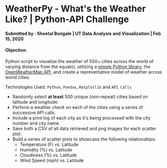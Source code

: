 # WeatherPy - What's the Weather Like? | Python-API Challenge
#### Submitted by : Sheetal Bongale | UT Data Analysis and Visualization | Feb 15, 2020

#### Objective: 
Python script to visualize the weather of 500+ cities across the world of varying distance from the equator, utilizing a [simple Python library](https://pypi.python.org/pypi/citipy), the [OpenWeatherMap API](https://openweathermap.org/api), and create a representative model of weather across world cities.

Technologies Used: `Python`, `Pandas`, `Matplotlib` and `API Calls`

* Randomly select **at least** 500 unique (non-repeat) cities based on latitude and longitude.
* Perform a weather check on each of the cities using a series of successive API calls.
* Include a print log of each city as it's being processed with the city number and city name.
* Save both a CSV of all data retrieved and png images for each scatter plot.
* Build a series of scatter plots to showcase the following relationships:
    * Temperature (F) vs. Latitude
    * Humidity (%) vs. Latitude
    * Cloudiness (%) vs. Latitude
    * Wind Speed (mph) vs. Latitude
